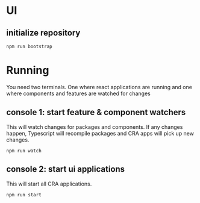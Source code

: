 # UI

## initialize repository
```
npm run bootstrap
```

# Running
You need two terminals. One where react applications are running and one where components and features are watched for changes

## console 1: start feature & component watchers
This will watch changes for packages and components. If any changes happen, Typescript will recompile packages and CRA apps will pick up new changes.
```
npm run watch
```

## console 2: start ui applications
This will start all CRA applications.
```
npm run start
```
